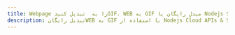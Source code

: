 ---title: Webpage را به  تبدیل کنیدGIF، WEB به GIF مبدل رایگان یا Nodejs SDKdescription: تبدیل رایگانWEB به GIF با استفاده از Nodejs Cloud APIs & SDK همچنین اسناد PDF را در Cloud ایجاد، ویرایش و رندر کنید.---